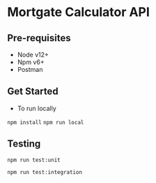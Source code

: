 # Mortgate Calculator API

## Pre-requisites

* Node v12+
* Npm v6+
* Postman

## Get Started

* To run locally

`npm install`
`npm run local`

## Testing

`npm run test:unit`

`npm run test:integration`


